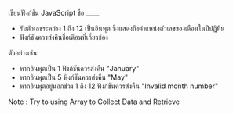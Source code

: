 เขียนฟังก์ชัน JavaScript ชื่อ **\_\_\_\_**

- รับตัวเลขระหว่าง 1 ถึง 12 เป็นอินพุต ซึ่งแสดงถึงตำแหน่งตัวเลขของเดือนในปีปฏิทิน
- ฟังก์ชันควรส่งคืนชื่อเดือนที่เกี่ยวข้อง

ตัวอย่างเช่น:

- หากอินพุตเป็น 1 ฟังก์ชันควรส่งคืน "January"
- หากอินพุตเป็น 5 ฟังก์ชันควรส่งคืน "May"
- หากอินพุตอยู่นอกช่วง 1 ถึง 12 ฟังก์ชันควรส่งคืน "Invalid month number"

Note : Try to using Array to Collect Data and Retrieve
